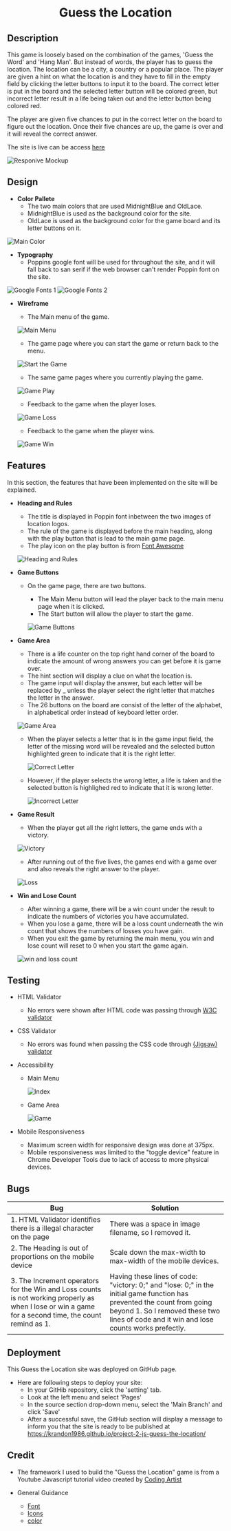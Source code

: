 <h1 align="center">Guess the Location</h1>

## Description 

This game is loosely based on the combination of the games, 'Guess the Word' and 'Hang Man'. But instead of words, the player has to guess the location. The location can be a city, a country or a popular place. The player are given a hint on what the location is and they have to fill in the empty field by clicking the letter buttons to input it to the board. The correct letter is put in the board and the selected letter button will be colored green, but incorrect letter result in a life being taken out and the letter button being colored red. 

The player are given five chances to put in the correct letter on the board to figure out the location. Once their five chances are up, the game is over and it will reveal the correct answer. 

The site is live can be access [here](https://krandon1986.github.io/project-2-js-guess-the-location)

![Responive Mockup](assets/screenshot/amiresponsive.png)

## Design 

- __Color Pallete__ 
    - The two main colors that are used MidnightBlue and OldLace.
    - MidnightBlue is used as the background color for the site. 
    - OldLace is used as the background color for the game board and its letter buttons on it. 

![Main Color](assets/screenshot/Pallete2.png)

- __Typography__
    - Poppins google font will be used for throughout the site, and it will fall back to san serif if the web browser can't render Poppin font on the site. 

![Google Fonts 1](assets/screenshot/GoogleFont.png)
![Google Fonts 2](assets/screenshot/GoogleFont2.png)

- __Wireframe__
    - The Main menu of the game.

    ![Main Menu](assets/screenshot/wireframe1.png) 

    - The game page where you can start the game or return back to the menu.


    ![Start the Game](assets/screenshot/wireframe5.png)

    - The same game pages where you currently playing the game.

    ![Game Play](assets/screenshot/wireframe2.png)

    - Feedback to the game when the player loses.

    ![Game Loss](assets/screenshot/wireframe3.png) 

    - Feedback to the game when the player wins.

    ![Game Win](assets/screenshot/wireframe4.png)


## Features
In this section, the features that have been implemented on the site will be explained.

- __Heading and Rules__ 
    - The title is displayed in Poppin font inbetween the two images of location logos. 
    - The rule of the game is displayed before the main heading, along with the play button that is lead to the main game page.
    - The play icon on the play button is from [Font Awesome](https://fontawesome.com/)

    ![Heading and Rules](assets/screenshot/heading.png)

- __Game Buttons__
    - On the game page, there are two buttons.
        - The Main Menu button will lead the player back to the main menu page when it is clicked.
        - The Start button will allow the player to start the game. 
    
      ![Game Buttons](assets/screenshot/gamebuttons.png)

- __Game Area__
    - There is a life counter on the top right hand corner of the board to indicate the amount of wrong answers you can get before it is game over. 
    - The hint section will display a clue on what the location is. 
    - The game input will display the answer, but each letter will be replaced by _ unless the player select the right letter that matches the letter in the answer. 
    - The 26 buttons on the board are consist of the letter of the alphabet, in alphabetical order instead of keyboard letter order. 

    ![Game Area](assets/screenshot/gamearea.png)  

    - When the player selects a letter that is in the game input field, the letter of the missing word will be revealed and the selected button highlighted green to indicate that it is the right letter. 

      ![Correct Letter](assets/screenshot/right-letter.png)

    - However, if the player selects the wrong letter, a life is taken and the selected button is highlighed red to indicate that it is wrong letter. 

      ![Incorrect Letter](assets/screenshot/wrong-letter.png)

- __Game Result__
    - When the player get all the right letters, the game ends with a victory.

    ![Victory](assets/screenshot/gamevictory.png)

    - After running out of the five lives, the games end with a game over and also reveals the right answer to the player.

    ![Loss](assets/screenshot/gameover.png)

- __Win and Lose Count__
    - After winning a game, there will be a win count under the result to indicate the numbers of victories you have accumulated.
    - When you lose a game, there will be a loss count underneath the win count that shows the numbers of losses you have gain.
    - When you exit the game by returning the main menu, you win and lose count will reset to 0 when you start the game again. 

    ![win and loss count](assets/screenshot/win-and-lose-count.png) 

## Testing 

- HTML Validator
    - No errors were shown after HTML code was passing through [W3C validator](https://validator.w3.org/nu/?showsource=yes&doc=https%3A%2F%2Fkrandon1986.github.io%2Fproject-2-js-guess-the-location%2F#l13c73)

- CSS Validator 
    - No errors was found when passing the CSS code through [(Jigsaw) validator](https://jigsaw.w3.org/css-validator/validator?uri=https%3A%2F%2Fkrandon1986.github.io%2Fproject-2-js-guess-the-location%2F&profile=css3svg&usermedium=all&warning=1&vextwarning=&lang=en)

- Accessibility 

    - Main Menu

        ![Index](assets/screenshot/accessibility1.png)

    - Game Area

        ![Game](assets/screenshot/accessibility2.png)

- Mobile Responsiveness
    - Maximum screen width for responsive design was done at 375px.   
    - Mobile responsiveness was limited to the "toggle device" feature in Chrome Developer Tools due to lack of access to more physical devices.

## Bugs

| Bug | Solution |
| --------------- | --------------- |
| 1. HTML Validator identifies there is a illegal character on the page | There was a space in image filename, so I removed it.|
| 2. The Heading is out of proportions on the mobile device | Scale down the max-width to max-width of the mobile devices.|
| 3. The Increment operators for the Win and Loss counts is not working properly as when I lose or win a game for a second time, the count remind as 1. | Having these lines of code: "victory: 0;" and "lose: 0;" in the initial game function has prevented the count from going beyond 1. So I removed these two lines of code and it win and lose counts works prefectly. 

## Deployment

This Guess the Location site was deployed on GitHub page.

- Here are following steps to deploy your site:
    - In your GitHib repository, click the 'setting' tab.
    - Look at the left menu and select 'Pages'
    - In the source section drop-down menu, select the 'Main Branch' and click 'Save'
    - After a successful save, the GitHub section will display a message to inform you that the site is ready to be published at https://krandon1986.github.io/project-2-js-guess-the-location/

## Credit
 - The framework I used to build the "Guess the Location" game is from a Youtube Javascript tutorial video created by [Coding Artist](https://youtu.be/-qd5sjOfgYY?si=P-blTVa5n_2cj4am)
 
 - General Guidance 
    - [Font](https://fonts.google.com/)
    - [Icons](https://fontawesome.com/)
    - [color](https://www.w3schools.com/)
